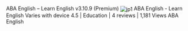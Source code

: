 ABA English – Learn English v3.10.9 (Premium)
<img src = "/images/twitter.svg" alt = "jp1" border = "0" align = "center"/>
ABA English - Learn English
Varies with device
4.5 | Education | 4 reviews | 1,181 Views
ABA English
